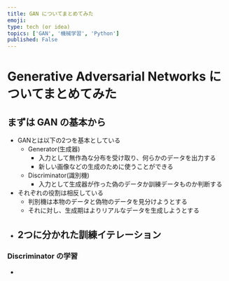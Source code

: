 ```yaml
---
title: GAN についてまとめてみた
emoji: 
type: tech (or idea)
topics: ['GAN', '機械学習', 'Python']
published: False
---
```


# Generative Adversarial Networks についてまとめてみた
## まずは GAN の基本から
- GANとは以下の2つを基本としている
  - Generator(生成器)
    - 入力として無作為な分布を受け取り、何らかのデータを出力する
    - 新しい画像などの生成のために使うことができる
  - Discriminator(識別機)
    - 入力として生成器が作った偽のデータか訓練データものか判断する
- それぞれの役割は相反している
  - 判別機は本物のデータと偽物のデータを見分けようとする
  - それに対し、生成期はよりリアルなデータを生成しようとする
- 2つに分かれた訓練イテレーション
  - 

### Discriminator の学習
- 